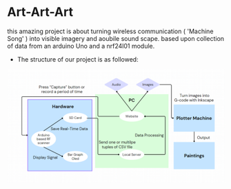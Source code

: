 # Art-Art-Art

this amazing project is about turning wireless communication ( 'Machine Song' ) into visible imagery and aoubile sound scape.
based upon collection of data from an arduino Uno and a nrf24l01 module.
- The structure of our project is as followed:
<img src="Resources/Structure.png">
